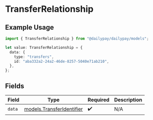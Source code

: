 # TransferRelationship

## Example Usage

```typescript
import { TransferRelationship } from "@dailypay/dailypay/models";

let value: TransferRelationship = {
  data: {
    type: "transfers",
    id: "aba332a2-24a2-46de-8257-5040e71ab210",
  },
};
```

## Fields

| Field                                                        | Type                                                         | Required                                                     | Description                                                  |
| ------------------------------------------------------------ | ------------------------------------------------------------ | ------------------------------------------------------------ | ------------------------------------------------------------ |
| `data`                                                       | [models.TransferIdentifier](../models/transferidentifier.md) | :heavy_check_mark:                                           | N/A                                                          |